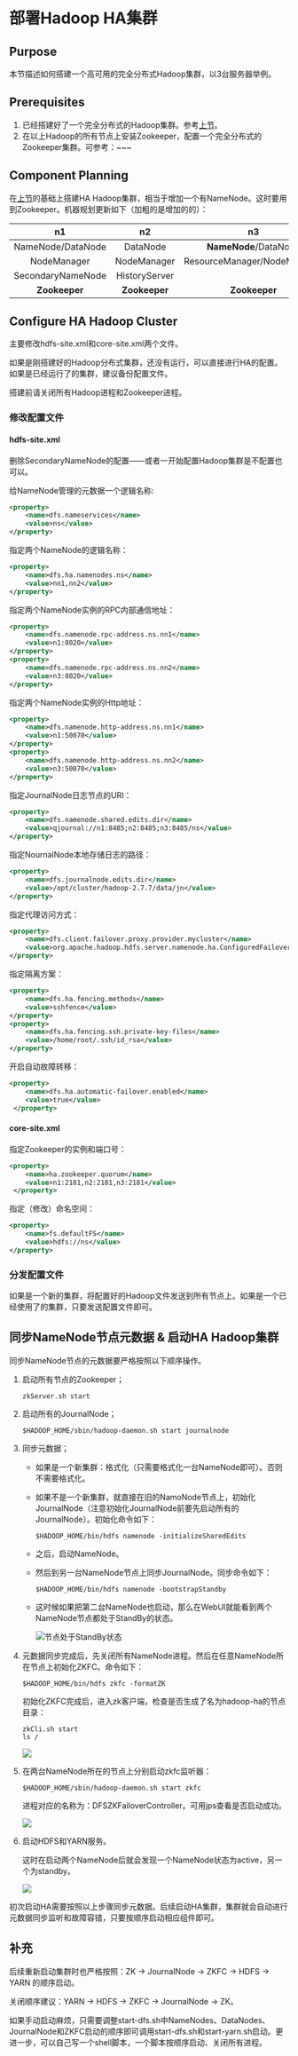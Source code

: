 # 部署Hadoop HA集群

## Purpose

本节描述如何搭建一个高可用的完全分布式Hadoop集群，以3台服务器举例。

## Prerequisites

1. 已经搭建好了一个完全分布式的Hadoop集群。参考[上节](./01-cluster-setup.md)。
2. 在以上Hadoop的所有节点上安装Zookeeper，配置一个完全分布式的Zookeeper集群。可参考：~~~

## Component Planning

在[上节](./01-cluster-setup.md)的基础上搭建HA Hadoop集群，相当于增加一个有NameNode。这时要用到Zookeeper。机器规划更新如下（加粗的是增加的的）：

|        n1         |      n2       |             n3              |
| :---------------: | :-----------: | :-------------------------: |
| NameNode/DataNode |   DataNode    |    **NameNode**/DataNode    |
|    NodeManager    |  NodeManager  | ResourceManager/NodeManager |
| SecondaryNameNode | HistoryServer |                             |
|   **Zookeeper**   | **Zookeeper** |        **Zookeeper**        |

## Configure HA Hadoop Cluster

主要修改hdfs-site.xml和core-site.xml两个文件。

如果是刚搭建好的Hadoop分布式集群，还没有运行，可以直接进行HA的配置。如果是已经运行了的集群，建议备份配置文件。

搭建前请关闭所有Hadoop进程和Zookeeper进程。

### 修改配置文件

#### hdfs-site.xml

删除SecondaryNameNode的配置——或者一开始配置Hadoop集群是不配置也可以。

给NameNode管理的元数据一个逻辑名称:

```xml
<property>
    <name>dfs.nameservices</name>
    <value>ns</value>
</property>
```

指定两个NameNode的逻辑名称：

```xml
<property>
	<name>dfs.ha.namenodes.ns</name>
	<value>nn1,nn2</value>
</property>
```

指定两个NameNode实例的RPC内部通信地址：

```xml
<property>
    <name>dfs.namenode.rpc-address.ns.nn1</name>
	<value>n1:8020</value>
</property>
<property>
	<name>dfs.namenode.rpc-address.ns.nn2</name>
	<value>n3:8020</value>
</property>
```

指定两个NameNode实例的Http地址：

```xml
<property>
    <name>dfs.namenode.http-address.ns.nn1</name>
    <value>n1:50070</value>
</property>
<property>
    <name>dfs.namenode.http-address.ns.nn2</name>
    <value>n3:50070</value>
</property>
```

指定JournalNode日志节点的URI：

```xml
<property>
    <name>dfs.namenode.shared.edits.dir</name>
    <value>qjournal://n1:8485;n2:8485;n3:8485/ns</value>
</property>
```

指定NournalNode本地存储日志的路径：

```xml
<property>
    <name>dfs.journalnode.edits.dir</name>
    <value>/opt/cluster/hadoop-2.7.7/data/jn</value>
</property>
```

指定代理访问方式：

```xml
<property>
    <name>dfs.client.failover.proxy.provider.mycluster</name>
    <value>org.apache.hadoop.hdfs.server.namenode.ha.ConfiguredFailoverProxyProvider</value>
</property>
```

指定隔离方案：

```xml
<property>
    <name>dfs.ha.fencing.methods</name>
    <value>sshfence</value>
</property>
<property>
    <name>dfs.ha.fencing.ssh.private-key-files</name>
    <value>/home/root/.ssh/id_rsa</value>
</property>
```

开启自动故障转移：

```xml
<property>
    <name>dfs.ha.automatic-failover.enabled</name>
    <value>true</value>
 </property>
```

#### core-site.xml

指定Zookeeper的实例和端口号：

```xml
<property>
    <name>ha.zookeeper.quorum</name>
    <value>n1:2181,n2:2181,n3:2181</value>
 </property>
```

指定（修改）命名空间：

```xml
<property>
    <name>fs.defaultFS</name>
	<value>hdfs://ns</value>
</property>
```

### 分发配置文件

如果是一个新的集群，将配置好的Hadoop文件发送到所有节点上。如果是一个已经使用了的集群，只要发送配置文件即可。

## 同步NameNode节点元数据 & 启动HA Hadoop集群

同步NameNode节点的元数据要严格按照以下顺序操作。

1. 启动所有节点的Zookeeper；

   ```shell
   zkServer.sh start
   ```

2. 启动所有的JournalNode；

   ```shell
   $HADOOP_HOME/sbin/hadoop-daemon.sh start journalnode
   ```

3. 同步元数据；

   - 如果是一个新集群：格式化（只需要格式化一台NameNode即可）。否则不需要格式化。

   - 如果不是一个新集群，就直接在旧的NamoNode节点上，初始化JournalNode（注意初始化JournalNode前要先启动所有的JournalNode）。初始化命令如下：

     ```shell
     $HADOOP_HOME/bin/hdfs namenode -initializeSharedEdits
     ```

   - 之后，启动NameNode。

   - 然后到另一台NameNode节点上同步JournalNode。同步命令如下：

     ```shell
     $HADOOP_HOME/bin/hdfs namenode -bootstrapStandby
     ```
     
   - 这时候如果把第二台NameNode也启动，那么在WebUI就能看到两个NameNode节点都处于StandBy的状态。

     ![节点处于StandBy状态](../images/01/02.jpg)

4. 元数据同步完成后，先关闭所有NameNode进程。然后在任意NameNode所在节点上初始化ZKFC。命令如下：

   ```shell
   $HADOOP_HOME/bin/hdfs zkfc -formatZK
   ```

   初始化ZKFC完成后，进入zk客户端，检查是否生成了名为hadoop-ha的节点目录：

   ```shell
   zkCli.sh start
   ls /
   ```

   ![](../images/01/03.jpg)

5. 在两台NameNode所在的节点上分别启动zkfc监听器：

   ```shell
   $HADOOP_HOME/sbin/hadoop-daemon.sh start zkfc
   ```

   进程对应的名称为：DFSZKFailoverController。可用jps查看是否启动成功。

   ![](../images/01/04.jpg)

   

6. 启动HDFS和YARN服务。

   这时在启动两个NameNode后就会发现一个NameNode状态为active，另一个为standby。

   ![](../images/01/05.jpg)

初次启动HA需要按照以上步骤同步元数据。后续启动HA集群，集群就会自动进行元数据同步监听和故障容错，只要按顺序启动相应组件即可。

## 补充

后续重新启动集群时也严格按照：ZK -> JournalNode -> ZKFC -> HDFS -> YARN 的顺序启动。

关闭顺序建议：YARN -> HDFS -> ZKFC -> JournalNode -> ZK。

如果手动启动麻烦，只需要调整start-dfs.sh中NameNodes、DataNodes、JournalNode和ZKFC启动的顺序即可调用start-dfs.sh和start-yarn.sh启动。更进一步，可以自己写一个shell脚本，一个脚本按顺序启动、关闭所有进程。